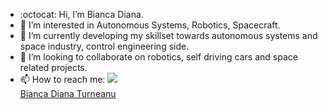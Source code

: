 - :octocat:  Hi, I’m Bianca Diana.
- 👀 I’m interested in Autonomous Systems, Robotics, Spacecraft.
- 🌱 I’m currently developing my skillset towards autonomous systems and space industry, control engineering side.
- 💞️ I’m looking to collaborate on robotics, self driving cars and space related projects. 
- 📫 How to reach me: <img src="https://img.icons8.com/color/20/000000/linkedin.png"/><div class="badge-base LI-profile-badge" data-locale="en_US" data-size="medium" data-theme="dark" data-type="VERTICAL" data-vanity="biancaturneanu" data-version="v1"><a class="badge-base__link LI-simple-link" href="https://dk.linkedin.com/in/biancaturneanu?trk=profile-badge">Bianca Diana Turneanu</a></div> 



              
<!---
BiancaDT/BiancaDT is a ✨ special ✨ repository because its `README.md` (this file) appears on your GitHub profile.
You can click the Preview link to take a look at your changes.
--->
